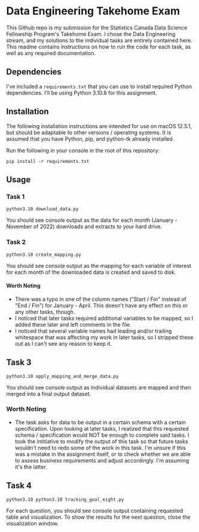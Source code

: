 # Data Engineering Takehome Exam

This Github repo is my submission for the Statistics Canada Data Science Fellowship Program's Takehome Exam. I chose the Data Engineering stream, and my solutions to the individual tasks are entirely contained here. This readme contains instructions on how to run the code for each task, as well as any required documentation.

## Dependencies

I've included a `requirements.txt` that you can use to install required Python dependencies. I'll be using Python 3.10.8 for this assignment.

## Installation

The following installation instructions are intended for use on macOS 12.5.1, but should be adaptable to other versions / operating systems. It is assumed that you have Python, pip, and python-tk already installed.

Run the following in your console in the root of this repository:

```
pip install -r requirements.txt
```

## Usage

### Task 1
```
python3.10 download_data.py
```
You should see console output as the data for each month (January - November of 2022) downloads and extracts to your hard drive.

### Task 2

```
python3.10 create_mapping.py
```

You should see console output as the mapping for each variable of interest for each month of the downloaded data is created and saved to disk.

#### Worth Noting

- There was a typo in one of the column names ("Start / Fin" instead of "End / Fin") for January - April. This doesn't have any effect on this or any other tasks, though.
- I noticed that later tasks required additional variables to be mapped, so I added these later and left comments in the file.
- I noticed that several variable names had leading and/or trailing whitespace that was affecting my work in later tasks, so I stripped these out as I can't see any reason to keep it.

## Task 3

```
python3.10 apply_mapping_and_merge_data.py
```

You should see console output as individual datasets are mapped and then merged into a final output dataset.

### Worth Noting
- The task asks for data to be output in a certain schema with a certain specification. Upon looking at later tasks, I realized that this requested schema / specification would NOT be enough to complete said tasks. I took the intitiative to modify the output of this task so that future tasks wouldn't need to redo some of the work in this task. I'm unsure if this was a mistake in the assignment itself, or to check whether we are able to assess business requirements and adjust accordingly. I'm assuming it's the latter.

## Task 4

```
python3.10 python3.10 tracking_goal_eight.py
```

For each question, you should see console output containing requested table and visualization. To show the results for the next question, close the visualization window.